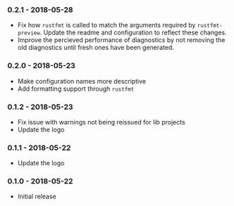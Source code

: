 ### 0.2.1 - 2018-05-28
- Fix how `rustfmt` is called to match the arguments required by `rustfmt-preview`. Update the readme and configuration to reflect these changes.
- Improve the percieved performance of diagnostics by not removing the old diagnostics until fresh ones have been generated.

### 0.2.0 - 2018-05-23
- Make configuration names more descriptive
- Add formatting support through `rustfmt`

### 0.1.2 - 2018-05-23
- Fix issue with warnings not being reissued for lib projects
- Update the logo

### 0.1.1 - 2018-05-22
- Update the logo

### 0.1.0 - 2018-05-22
- Initial release